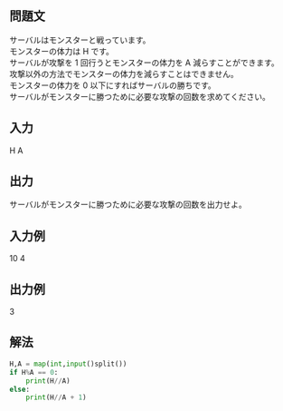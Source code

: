 ## 問題文
サーバルはモンスターと戦っています。  
モンスターの体力は 
H です。  
サーバルが攻撃を 
1 回行うとモンスターの体力を 
A 減らすことができます。  
攻撃以外の方法でモンスターの体力を減らすことはできません。  
モンスターの体力を 
0 以下にすればサーバルの勝ちです。  
サーバルがモンスターに勝つために必要な攻撃の回数を求めてください。
## 入力
H A
## 出力
サーバルがモンスターに勝つために必要な攻撃の回数を出力せよ。
## 入力例
10 4
## 出力例
3
## 解法

```python
H,A = map(int,input()split())
if H%A == 0:
    print(H//A)
else:
    print(H//A + 1)